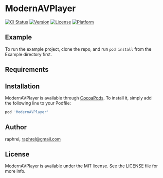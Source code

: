 # ModernAVPlayer

[![CI Status](http://img.shields.io/travis/raphrel/ModernAVPlayer.svg?style=flat)](https://travis-ci.org/raphrel/ModernAVPlayer)
[![Version](https://img.shields.io/cocoapods/v/ModernAVPlayer.svg?style=flat)](http://cocoapods.org/pods/ModernAVPlayer)
[![License](https://img.shields.io/cocoapods/l/ModernAVPlayer.svg?style=flat)](http://cocoapods.org/pods/ModernAVPlayer)
[![Platform](https://img.shields.io/cocoapods/p/ModernAVPlayer.svg?style=flat)](http://cocoapods.org/pods/ModernAVPlayer)

## Example

To run the example project, clone the repo, and run `pod install` from the Example directory first.

## Requirements

## Installation

ModernAVPlayer is available through [CocoaPods](http://cocoapods.org). To install
it, simply add the following line to your Podfile:

```ruby
pod 'ModernAVPlayer'
```

## Author

raphrel, raphrel@gmail.com

## License

ModernAVPlayer is available under the MIT license. See the LICENSE file for more info.
